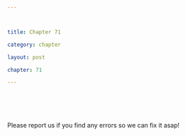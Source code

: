```yaml
---



title: Chapter 71

category: chapter

layout: post

chapter: 71 

---
```




<br><br><br><br>
Please report us if you find any errors so we can fix it asap!